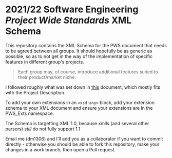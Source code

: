 # 2021/22 Software Engineering *Project Wide Standards* XML Schema
This repository contains the XML Schema for the PWS document that needs to be agreed between all groups.
It should hopefully be as generic as possible, so as to not get in the way of the implementation of specific features in different group's projects.
> Each group may, of course, introduce additional features suited to their product/market niche.

I followed roughly what was set down in [this](https://docs.google.com/document/d/1gtq-B1WeleKX0ulZakJPy3qUrz87qYwA7frx8K8Qr_8/edit?usp=sharing) document, which mostly fits with the Project Description.

To add your own extensions in an `<xsd:any>` block, add your extension schema to your XML document and ensure your extensions are in the PWS_Exts namespace.

The Schema is targetting XML 1.0, because xmlls (and several other parsers) *still* do not fully support 1.1 

Email me (dm1306) and I'll add you as a collaborator if you want to commit directly - otherwise you should be able to fork this repository, make your changes in a work branch, then open a Pull request.
